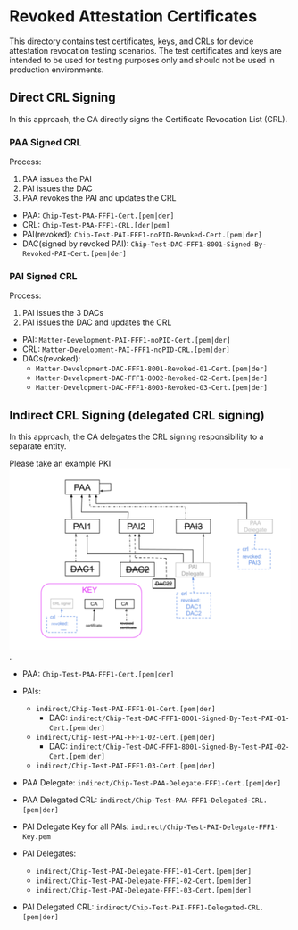 # Revoked Attestation Certificates

This directory contains test certificates, keys, and CRLs for device attestation
revocation testing scenarios. The test certificates and keys are intended to be
used for testing purposes only and should not be used in production
environments.

## Direct CRL Signing

In this approach, the CA directly signs the Certificate Revocation List (CRL).

### PAA Signed CRL

Process:

1. PAA issues the PAI
2. PAI issues the DAC
3. PAA revokes the PAI and updates the CRL

-   PAA: `Chip-Test-PAA-FFF1-Cert.[pem|der]`
-   CRL: `Chip-Test-PAA-FFF1-CRL.[der|pem]`
-   PAI(revoked): `Chip-Test-PAI-FFF1-noPID-Revoked-Cert.[pem|der]`
-   DAC(signed by revoked PAI):
    `Chip-Test-DAC-FFF1-8001-Signed-By-Revoked-PAI-Cert.[pem|der]`

### PAI Signed CRL

Process:

1. PAI issues the 3 DACs
2. PAI issues the DAC and updates the CRL

-   PAI: `Matter-Development-PAI-FFF1-noPID-Cert.[pem|der]`
-   CRL: `Matter-Development-PAI-FFF1-noPID-CRL.[pem|der]`
-   DACs(revoked):
    -   `Matter-Development-DAC-FFF1-8001-Revoked-01-Cert.[pem|der]`
    -   `Matter-Development-DAC-FFF1-8002-Revoked-02-Cert.[pem|der]`
    -   `Matter-Development-DAC-FFF1-8003-Revoked-03-Cert.[pem|der]`

## Indirect CRL Signing (delegated CRL signing)

In this approach, the CA delegates the CRL signing responsibility to a separate
entity.

Please take an example PKI ![Indirect CRL Signing](indirect/indirect-crl.png).

-   PAA: `Chip-Test-PAA-FFF1-Cert.[pem|der]`
-   PAIs:
    -   `indirect/Chip-Test-PAI-FFF1-01-Cert.[pem|der]`
        -   DAC:
            `indirect/Chip-Test-DAC-FFF1-8001-Signed-By-Test-PAI-01-Cert.[pem|der]`
    -   `indirect/Chip-Test-PAI-FFF1-02-Cert.[pem|der]`
        -   DAC:
            `indirect/Chip-Test-DAC-FFF1-8001-Signed-By-Test-PAI-02-Cert.[pem|der]`
    -   `indirect/Chip-Test-PAI-FFF1-03-Cert.[pem|der]`
-   PAA Delegate: `indirect/Chip-Test-PAA-Delegate-FFF1-Cert.[pem|der]`
-   PAA Delegated CRL: `indirect/Chip-Test-PAA-FFF1-Delegated-CRL.[pem|der]`

-   PAI Delegate Key for all PAIs:
    `indirect/Chip-Test-PAI-Delegate-FFF1-Key.pem`
-   PAI Delegates:

    -   `indirect/Chip-Test-PAI-Delegate-FFF1-01-Cert.[pem|der]`
    -   `indirect/Chip-Test-PAI-Delegate-FFF1-02-Cert.[pem|der]`
    -   `indirect/Chip-Test-PAI-Delegate-FFF1-03-Cert.[pem|der]`

-   PAI Delegated CRL: `indirect/Chip-Test-PAI-FFF1-Delegated-CRL.[pem|der]`
